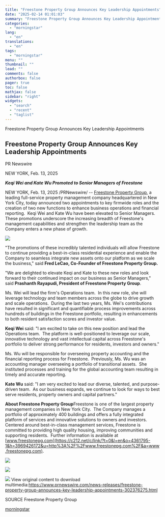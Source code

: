 ```yaml
---
title: "Freestone Property Group Announces Key Leadership Appointments"
date: "2025-02-14 01:01:03"
summary: "Freestone Property Group Announces Key Leadership Appointments Freestone Property Group Announces Key Leadership Appointments PR Newswire NEW YORK, Feb. 13, 2025 Keqi Wei and Kate Wu Promoted to Senior Managers of Freestone NEW YORK, Feb. 13, 2025 /PRNewswire/ -- Freestone Property Group, a leading full-service property management company headquartered in..."
categories:
  - "morningstar"
lang:
  - "en"
translations:
  - "en"
tags:
  - "morningstar"
menu: ""
thumbnail: ""
lead: ""
comments: false
authorbox: false
pager: true
toc: false
mathjax: false
sidebar: "right"
widgets:
  - "search"
  - "recent"
  - "taglist"
---
```


Freestone Property Group Announces Key Leadership Appointments

Freestone Property Group Announces Key Leadership Appointments
--------------------------------------------------------------

PR Newswire

NEW YORK, Feb. 13, 2025


***Keqi Wei and Kate Wu Promoted to Senior Managers of Freestone***

NEW YORK, Feb. 13, 2025 /PRNewswire/ -- [Freestone Property Group](https://c212.net/c/link/?t=0&l=en&o=4361795-1&h=3081038631&u=https%3A%2F%2Ffreestonepg.com%2F&a=Freestone+Property+Group), a leading full-service property management company headquartered in New York City, today announced two appointments to key firmwide roles and the creation of two new functions to enhance business operations and financial reporting.  Keqi Wei and Kate Wu have been elevated to Senior Managers.  These promotions underscore the increasing breadth of Freestone's management capabilities and strengthen the leadership team as the Company enters a new phase of growth.

[![](https://mma.prnewswire.com/media/2619252/Freestone_Property_Group_Keqi_Wei__Senior_Manager.jpg)](https://mma.prnewswire.com/media/2619252/Freestone_Property_Group_Keqi_Wei__Senior_Manager.html)

"The promotions of these incredibly talented individuals will allow Freestone to continue providing a best-in-class residential experience and enable the Company to seamless integrate new assets onto our platform as we scale the business," said **Fred LeCao, Co-Founder of Freestone Property Group.**

"We are delighted to elevate Keqi and Kate to these new roles and look forward to their continued impact on our business as Senior Managers," said **Prashanth Rayapudi, President of Freestone Property Group**.

Ms. Wei will lead the firm's Operations team.  In this new role, she will leverage technology and team members across the globe to drive growth and scale operations.  During the last two years, Ms. Wei's contributions have resulted in significant and quantifiable process improvements across hundreds of buildings in the Freestone portfolio, resulting in enhancements to both resident satisfaction scores and investor value.

**Keqi Wei** said: "I am excited to take on this new position and lead the Operations team.  The platform is well-positioned to leverage our scale, innovative technology and vast intellectual capital across Freestone's portfolio to deliver strong performance for residents, investors and owners."

Ms. Wu will be responsible for overseeing property accounting and the financial reporting process for Freestone.  Previously, Ms. Wu was an accounting manager overseeing a portfolio of transitional assets.  She instituted processes and training for the global accounting team resulting in timely and accurate reporting.

**Kate Wu** said: "I am very excited to lead our diverse, talented, and purpose-driven team.  As our business expands, we continue to look for ways to best serve residents, property owners and capital partners."

**About Freestone Property Group**Freestone is one of the largest property management companies in New York City.  The Company manages a portfolio of approximately 400 buildings and offers a fully integrated platform of services and innovative solutions to owners and investors.  Centered around best-in-class management services, Freestone is committed to providing high quality housing, improving communities and supporting residents.  Further information is available at [www.freestonepg.com](https://c212.net/c/link/?t=0&l=en&o=4361795-1&h=3969426172&u=http%3A%2F%2Fwww.freestonepg.com%2F&a=www.freestonepg.com).

[![](https://mma.prnewswire.com/media/2619253/Freestone_Property_Group_Kate_Wu__Senior_Manager.jpg)](https://mma.prnewswire.com/media/2619253/Freestone_Property_Group_Kate_Wu__Senior_Manager.html)

[![](https://mma.prnewswire.com/media/2435835/Freestone_Property_Group_Logo.jpg)](https://mma.prnewswire.com/media/2435835/Freestone_Property_Group_Logo.html)

 ![](https://c212.net/c/img/favicon.png?sn=NY18468&sd=2025-02-13) View original content to download multimedia:<https://www.prnewswire.com/news-releases/freestone-property-group-announces-key-leadership-appointments-302376275.html>

SOURCE Freestone Property Group

[morningstar](https://www.morningstar.com/news/pr-newswire/20250213ny18468/freestone-property-group-announces-key-leadership-appointments)
